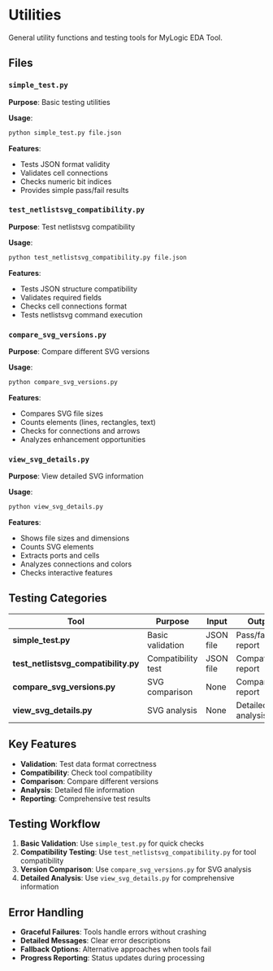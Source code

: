 # Utilities

General utility functions and testing tools for MyLogic EDA Tool.

## Files

### `simple_test.py`
**Purpose**: Basic testing utilities

**Usage**:
```bash
python simple_test.py file.json
```

**Features**:
- Tests JSON format validity
- Validates cell connections
- Checks numeric bit indices
- Provides simple pass/fail results

### `test_netlistsvg_compatibility.py`
**Purpose**: Test netlistsvg compatibility

**Usage**:
```bash
python test_netlistsvg_compatibility.py file.json
```

**Features**:
- Tests JSON structure compatibility
- Validates required fields
- Checks cell connections format
- Tests netlistsvg command execution

### `compare_svg_versions.py`
**Purpose**: Compare different SVG versions

**Usage**:
```bash
python compare_svg_versions.py
```

**Features**:
- Compares SVG file sizes
- Counts elements (lines, rectangles, text)
- Checks for connections and arrows
- Analyzes enhancement opportunities

### `view_svg_details.py`
**Purpose**: View detailed SVG information

**Usage**:
```bash
python view_svg_details.py
```

**Features**:
- Shows file sizes and dimensions
- Counts SVG elements
- Extracts ports and cells
- Analyzes connections and colors
- Checks interactive features

## Testing Categories

| Tool | Purpose | Input | Output |
|------|---------|-------|--------|
| **simple_test.py** | Basic validation | JSON file | Pass/fail report |
| **test_netlistsvg_compatibility.py** | Compatibility test | JSON file | Compatibility report |
| **compare_svg_versions.py** | SVG comparison | None | Comparison report |
| **view_svg_details.py** | SVG analysis | None | Detailed analysis |

## Key Features

- **Validation**: Test data format correctness
- **Compatibility**: Check tool compatibility
- **Comparison**: Compare different versions
- **Analysis**: Detailed file information
- **Reporting**: Comprehensive test results

## Testing Workflow

1. **Basic Validation**: Use `simple_test.py` for quick checks
2. **Compatibility Testing**: Use `test_netlistsvg_compatibility.py` for tool compatibility
3. **Version Comparison**: Use `compare_svg_versions.py` for SVG analysis
4. **Detailed Analysis**: Use `view_svg_details.py` for comprehensive information

## Error Handling

- **Graceful Failures**: Tools handle errors without crashing
- **Detailed Messages**: Clear error descriptions
- **Fallback Options**: Alternative approaches when tools fail
- **Progress Reporting**: Status updates during processing
